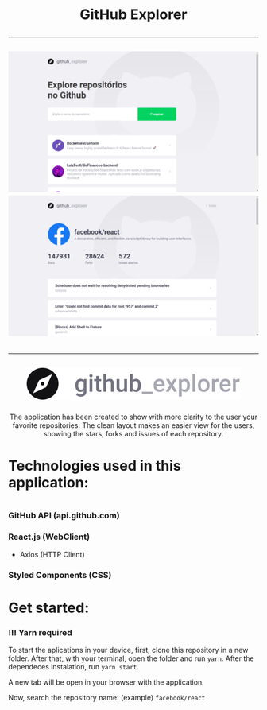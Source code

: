 <h1 align="center">
  GitHub Explorer
  <hr />
  <img alt="Dashboard" src="./assets-readme/dashboard.png" />
  <img alt="Repository" src="./assets-readme/repository.png" />
  <hr />
	<img alt="Logo" src="./src/assets/logo.svg" />
</h1>
<p align="center">
	The application has been created to show with more clarity to the user your favorite repositories. The clean layout makes an easier view for the users, showing the stars, forks and issues of each repository.
</p>
<h1>Technologies used in this application:<h1>

### GitHub API (api.github.com)
### React.js (WebClient)
- Axios (HTTP Client)
### Styled Components (CSS)

<h1>Get started:</h1>

### !!! Yarn required

To start the aplications in your device, first, clone this repository in a new folder. After that, with your terminal, open the folder and run ```yarn```. After the dependeces instalation, run ```yarn start```.

A new tab will be open in your browser with the application.

Now, search the repository name: (example) ```facebook/react```
